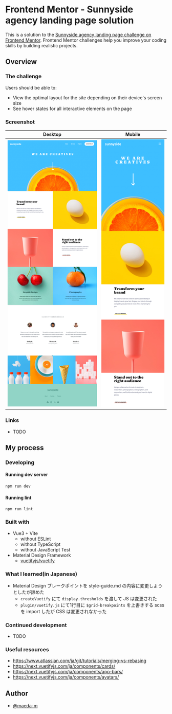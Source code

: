 # Frontend Mentor - Sunnyside agency landing page solution

This is a solution to the [Sunnyside agency landing page challenge on Frontend Mentor](https://www.frontendmentor.io/challenges/sunnyside-agency-landing-page-7yVs3B6ef). Frontend Mentor challenges help you improve your coding skills by building realistic projects.

## Overview

### The challenge

Users should be able to:

- View the optimal layout for the site depending on their device's screen size
- See hover states for all interactive elements on the page

### Screenshot

| Desktop | Mobile |
| :-----: | :----: |
| ![Desktop](docs/assets/images/screenshot-desktop.png) | ![Mobile](docs/assets/images/screenshot-mobile.png) |

### Links

- TODO

## My process

### Developing

#### Running dev server

```
npm run dev
```

#### Running lint

```
npm run lint
```

### Built with

- Vue3 + Vite
  - without ESLint
  - without TypeScript
  - without JavaScript Test
- Material Design Framework
  - [vuetifyjs/vuetify](https://github.com/vuetifyjs/vuetify)

### What I learned(in Japanese)

- Material Design ブレークポイントを style-guide.md の内容に変更しようとしたが諦めた
  - `createVuetify` にて `display.thresholds` を渡して JS は変更された
  - `plugin/vuetify.js` にて1行目に `$grid-breakpoints` を上書きする scss を import したが CSS は変更されなかった

### Continued development

- TODO

### Useful resources

- https://www.atlassian.com/ja/git/tutorials/merging-vs-rebasing
- https://next.vuetifyjs.com/ja/components/cards/
- https://next.vuetifyjs.com/ja/components/app-bars/
- https://next.vuetifyjs.com/ja/components/avatars/

## Author

- [@maeda-m](https://github.com/maeda-m)
